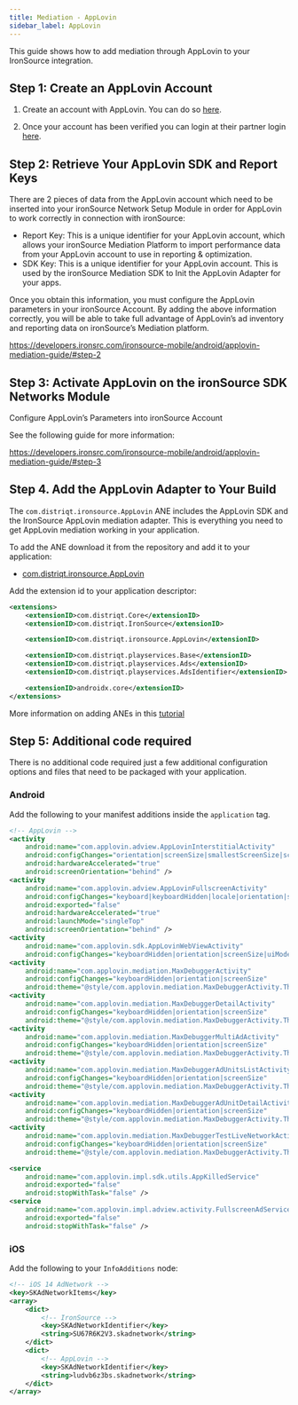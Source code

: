 ```yaml
---
title: Mediation - AppLovin
sidebar_label: AppLovin
---
```


This guide shows how to add mediation through AppLovin to your IronSource integration.


## Step 1: Create an AppLovin Account 

1. Create an account with AppLovin. You can do so [here](https://www.applovin.com/signup).

2. Once your account has been verified you can login at their partner login [here](https://www.applovin.com/login).


## Step 2: Retrieve Your AppLovin SDK and Report Keys

There are 2 pieces of data from the AppLovin account which need to be inserted into your ironSource Network Setup Module in order for AppLovin to work correctly in connection with ironSource:

- Report Key: This is a unique identifier for your AppLovin account, which allows your ironSource Mediation Platform to import performance data from your AppLovin account to use in reporting & optimization.
- SDK Key: This is a unique identifier for your AppLovin account. This is used by the ironSource Mediation SDK to Init the AppLovin Adapter for your apps.

Once you obtain this information, you must configure the AppLovin parameters in your ironSource Account. By adding the above information correctly, you will be able to take full advantage of AppLovin’s ad inventory and reporting data on ironSource’s Mediation platform.


https://developers.ironsrc.com/ironsource-mobile/android/applovin-mediation-guide/#step-2


## Step 3: Activate AppLovin on the ironSource SDK Networks Module

Configure AppLovin’s Parameters into ironSource Account

See the following guide for more information:

https://developers.ironsrc.com/ironsource-mobile/android/applovin-mediation-guide/#step-3



## Step 4. Add the AppLovin Adapter to Your Build

The `com.distriqt.ironsource.AppLovin` ANE includes the AppLovin SDK and the IronSource AppLovin mediation adapter. This is everything you need to get AppLovin mediation working in your application.

To add the ANE download it from the repository and add it to your application:

- [com.distriqt.ironsource.AppLovin](https://github.com/distriqt/ANE-IronSource/raw/master/lib/applovin/com.distriqt.ironsource.AppLovin.ane)

Add the extension id to your application descriptor:

```xml
<extensions>
    <extensionID>com.distriqt.Core</extensionID>
    <extensionID>com.distriqt.IronSource</extensionID>

    <extensionID>com.distriqt.ironsource.AppLovin</extensionID>

    <extensionID>com.distriqt.playservices.Base</extensionID>
    <extensionID>com.distriqt.playservices.Ads</extensionID>
    <extensionID>com.distriqt.playservices.AdsIdentifier</extensionID>

    <extensionID>androidx.core</extensionID>
</extensions>
```

More information on adding ANEs in this [tutorial](/docs/tutorials/getting-started)



## Step 5: Additional code required

There is no additional code required just a few additional configuration options and files that need to be packaged with your application.


### Android

Add the following to your manifest additions inside the `application` tag. 

```xml
<!-- AppLovin -->
<activity
    android:name="com.applovin.adview.AppLovinInterstitialActivity"
    android:configChanges="orientation|screenSize|smallestScreenSize|screenLayout|uiMode"
    android:hardwareAccelerated="true"
    android:screenOrientation="behind" />
<activity
    android:name="com.applovin.adview.AppLovinFullscreenActivity"
    android:configChanges="keyboard|keyboardHidden|locale|orientation|screenLayout|screenSize|smallestScreenSize|uiMode"
    android:exported="false"
    android:hardwareAccelerated="true"
    android:launchMode="singleTop"
    android:screenOrientation="behind" />
<activity
    android:name="com.applovin.sdk.AppLovinWebViewActivity"
    android:configChanges="keyboardHidden|orientation|screenSize|uiMode" />
<activity
    android:name="com.applovin.mediation.MaxDebuggerActivity"
    android:configChanges="keyboardHidden|orientation|screenSize"
    android:theme="@style/com.applovin.mediation.MaxDebuggerActivity.Theme" />
<activity
    android:name="com.applovin.mediation.MaxDebuggerDetailActivity"
    android:configChanges="keyboardHidden|orientation|screenSize"
    android:theme="@style/com.applovin.mediation.MaxDebuggerActivity.Theme" />
<activity
    android:name="com.applovin.mediation.MaxDebuggerMultiAdActivity"
    android:configChanges="keyboardHidden|orientation|screenSize"
    android:theme="@style/com.applovin.mediation.MaxDebuggerActivity.Theme" />
<activity
    android:name="com.applovin.mediation.MaxDebuggerAdUnitsListActivity"
    android:configChanges="keyboardHidden|orientation|screenSize"
    android:theme="@style/com.applovin.mediation.MaxDebuggerActivity.Theme" />
<activity
    android:name="com.applovin.mediation.MaxDebuggerAdUnitDetailActivity"
    android:configChanges="keyboardHidden|orientation|screenSize"
    android:theme="@style/com.applovin.mediation.MaxDebuggerActivity.Theme" />
<activity
    android:name="com.applovin.mediation.MaxDebuggerTestLiveNetworkActivity"
    android:configChanges="keyboardHidden|orientation|screenSize"
    android:theme="@style/com.applovin.mediation.MaxDebuggerActivity.Theme" />

<service
    android:name="com.applovin.impl.sdk.utils.AppKilledService"
    android:exported="false"
    android:stopWithTask="false" />
<service
    android:name="com.applovin.impl.adview.activity.FullscreenAdService"
    android:exported="false"
    android:stopWithTask="false" />
```


### iOS 

Add the following to your `InfoAdditions` node:

```xml
<!-- iOS 14 AdNetwork -->
<key>SKAdNetworkItems</key>
<array>
    <dict>
        <!-- IronSource -->
        <key>SKAdNetworkIdentifier</key>
        <string>SU67R6K2V3.skadnetwork</string> 
    </dict>
    <dict>
        <!-- AppLovin -->
        <key>SKAdNetworkIdentifier</key>
        <string>ludvb6z3bs.skadnetwork</string>
    </dict>
</array>
```


